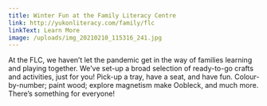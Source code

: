 ```yaml
---
title: Winter Fun at the Family Literacy Centre
link: http://yukonliteracy.com/family/flc
linkText: Learn More
image: /uploads/img_20210210_115316_241.jpg
---
```

At the FLC, we haven’t let the pandemic get in the way of families learning and playing together. We’ve set-up a broad selection of ready-to-go crafts and activities, just for you! Pick-up a tray, have a seat, and have fun. Colour-by-number; paint wood; explore magnetism make Oobleck, and much more. There’s something for everyone!